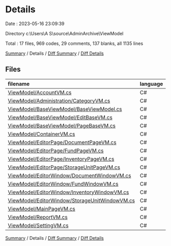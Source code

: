 # Details

Date : 2023-05-16 23:09:39

Directory c:\\Users\\A S\\source\\AdminArchive\\ViewModel

Total : 17 files,  969 codes, 29 comments, 137 blanks, all 1135 lines

[Summary](results.md) / Details / [Diff Summary](diff.md) / [Diff Details](diff-details.md)

## Files
| filename | language | code | comment | blank | total |
| :--- | :--- | ---: | ---: | ---: | ---: |
| [ViewModel/AccountVM.cs](/ViewModel/AccountVM.cs) | C# | 16 | 0 | 2 | 18 |
| [ViewModel/Administration/CategoryVM.cs](/ViewModel/Administration/CategoryVM.cs) | C# | 36 | 6 | 7 | 49 |
| [ViewModel/BaseViewModel/BaseViewModel.cs](/ViewModel/BaseViewModel/BaseViewModel.cs) | C# | 16 | 0 | 5 | 21 |
| [ViewModel/BaseViewModel/EditBaseVM.cs](/ViewModel/BaseViewModel/EditBaseVM.cs) | C# | 15 | 0 | 2 | 17 |
| [ViewModel/BaseViewModel/PageBaseVM.cs](/ViewModel/BaseViewModel/PageBaseVM.cs) | C# | 16 | 0 | 4 | 20 |
| [ViewModel/ContainerVM.cs](/ViewModel/ContainerVM.cs) | C# | 24 | 0 | 5 | 29 |
| [ViewModel/EditorPage/DocumentPageVM.cs](/ViewModel/EditorPage/DocumentPageVM.cs) | C# | 56 | 0 | 9 | 65 |
| [ViewModel/EditorPage/FundPageVM.cs](/ViewModel/EditorPage/FundPageVM.cs) | C# | 155 | 11 | 19 | 185 |
| [ViewModel/EditorPage/InventoryPageVM.cs](/ViewModel/EditorPage/InventoryPageVM.cs) | C# | 55 | 0 | 11 | 66 |
| [ViewModel/EditorPage/StorageUnitPageVM.cs](/ViewModel/EditorPage/StorageUnitPageVM.cs) | C# | 62 | 0 | 11 | 73 |
| [ViewModel/EditorWindow/DocumentWindowVM.cs](/ViewModel/EditorWindow/DocumentWindowVM.cs) | C# | 75 | 0 | 8 | 83 |
| [ViewModel/EditorWindow/FundWindowVM.cs](/ViewModel/EditorWindow/FundWindowVM.cs) | C# | 102 | 0 | 18 | 120 |
| [ViewModel/EditorWindow/InventoryWindowVM.cs](/ViewModel/EditorWindow/InventoryWindowVM.cs) | C# | 76 | 0 | 8 | 84 |
| [ViewModel/EditorWindow/StorageUnitWindowVM.cs](/ViewModel/EditorWindow/StorageUnitWindowVM.cs) | C# | 76 | 0 | 8 | 84 |
| [ViewModel/MainPageVM.cs](/ViewModel/MainPageVM.cs) | C# | 11 | 0 | 3 | 14 |
| [ViewModel/ReportVM.cs](/ViewModel/ReportVM.cs) | C# | 149 | 9 | 12 | 170 |
| [ViewModel/SettingVM.cs](/ViewModel/SettingVM.cs) | C# | 29 | 3 | 5 | 37 |

[Summary](results.md) / Details / [Diff Summary](diff.md) / [Diff Details](diff-details.md)